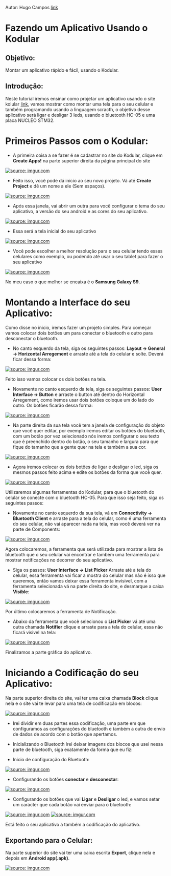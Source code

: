 Autor: Hugo Campos [link](https://github.com/HugocamposL3)

# Fazendo um Aplicativo Usando o Kodular

## Objetivo:

Montar um aplicativo rápido e fácil, usando o Kodular.

## Introdução:

Neste tutorial iremos ensinar como projetar um aplicativo usando o site kolular [link](https://www.kodular.io/), vamos mostrar como montar uma tela para o seu celular e também programando usando a linguagem scracth, o objetivo desse aplicativo será ligar e desligar 3 leds, usando o bluetooth HC-05 e uma placa NUCLEO STM32.

# Primeiros Passos com o Kodular:

- A primeira coisa a se fazer é se cadastrar no site do Kodular, clique em **Create Apps!** na parte superior direita da página principal do site

<a href="https://imgur.com/Q6GzWrk"><img src="https://imgur.com/Q6GzWrk.jpg" title="source: imgur.com" /></a>

- Feito isso, você pode dá inicio ao seu novo projeto. Vá até **Create Project** e dê um nome a ele (Sem espaços).

<a href="https://imgur.com/LirSaGS"><img src="https://imgur.com/LirSaGS.jpg" title="source: imgur.com" /></a>

- Após essa janela, vai abrir um outra para você configurar o tema do seu aplicativo, a versão do seu android e as cores do seu aplicativo.

<a href="https://imgur.com/NWNyBgC"><img src="https://imgur.com/NWNyBgC.jpg" title="source: imgur.com" /></a>

- Essa será a tela inicial do seu aplicativo

<a href="https://imgur.com/N7gh3jX"><img src="https://imgur.com/N7gh3jX.jpg" title="source: imgur.com" /></a>

- Você pode escolher a melhor resolução para o seu celular tendo esses celulares como exemplo, ou podendo até usar o seu tablet para fazer o seu aplicativo

<a href="https://imgur.com/mY5QbyU"><img src="https://imgur.com/mY5QbyU.jpg" title="source: imgur.com" /></a>

No meu caso o que melhor se encaixa é o **Samsung Galaxy S9**.

# Montando a Interface do seu Aplicativo:

Como disse no inicio, iremos fazer um projeto simples. Para começar vamos colocar dois botões um para conectar o bluetooth e outro para desconectar o bluetooth.

- No canto esquerdo da tela, siga os seguintes passos: **Layout -> General -> Horizontal Arregement** e arraste até a tela do celular e solte. Deverá ficar dessa forma:

<a href="https://imgur.com/B4T3UWK"><img src="https://imgur.com/B4T3UWK.jpg" title="source: imgur.com" /></a>

Feito isso vamos colocar os dois botões na tela.

- Novamente no canto esquerdo da tela, siga os seguintes passos: **User Interface -> Button** e arraste o button até dentro do Horizontal Arregement, como iremos usar dois botões coloque um do lado do outro. Os botões ficarão dessa forma:

<a href="https://imgur.com/PEUPaye"><img src="https://imgur.com/PEUPaye.jpg" title="source: imgur.com" /></a>

- Na parte direita da sua tela você tem a janela de configuração do objeto que você quer editar, por exemplo iremos editar os botões do bluetooth, com um botão por vez selecionado nós iremos configurar o seu texto que é preenchido dentro do botão, o seu tamanho e largura para que fique do tamanho que a gente quer na tela e também a sua cor.

<a href="https://imgur.com/FjF6Z3D"><img src="https://imgur.com/FjF6Z3D.jpg" title="source: imgur.com" /></a>

- Agora iremos colocar os dois botões de ligar e desligar o led, siga os mesmos passos feito acima e edite os botões da forma que você quer.

<a href="https://imgur.com/KUE3opf"><img src="https://imgur.com/KUE3opf.jpg" title="source: imgur.com" /></a>

Utilizaremos algumas ferramentas do Kodular, para que o bluetooth do celular se conecte com o bluetooth HC-05. Para que isso seja feito, siga os seguintes passos:

- Novamente no canto esquerdo da sua tela, vá em **Connectivity -> Bluetooth Client** e arraste para a tela do celular, como é uma ferramenta do seu celular, não vai aparecer nada na tela, mas você deverá ver na parte de Components:

<a href="https://imgur.com/e9Nnfvr"><img src="https://imgur.com/e9Nnfvr.jpg" title="source: imgur.com" /></a>

Agora colocaremos, a ferramenta que será utilizada para mostrar a lista de bluetooth que o seu celular vai encontrar e também uma ferramenta para mostrar notificações no decorrer do seu aplicativo.

- Siga os passos: **User Interface -> List Picker** Arraste até a tela do celular, essa ferramenta vai ficar a mostra do celular mas não é isso que queremos, então vamos deixar essa ferramenta invisivel, com a ferramenta selecionada vá na parte direita do site, e desmarque a caixa **Visible**:

<a href="https://imgur.com/uAazAPC"><img src="https://imgur.com/uAazAPC.jpg" title="source: imgur.com" /></a>

Por último colocaremos a ferramenta de Notificação.

- Abaixo da ferramenta que você selecionou o **List Picker** vá até uma outra chamada **Notifier** clique e arraste para a tela do celular, essa não ficará visivel na tela:

<a href="https://imgur.com/xhZ7vet"><img src="https://imgur.com/xhZ7vet.jpg" title="source: imgur.com" /></a>

Finalizamos a parte gráfica do aplicativo.

# Iniciando a Codificação do seu Aplicativo:

Na parte superior direita do site, vai ter uma caixa chamada **Block** clique nela e o site vai te levar para uma tela de codificação em blocos:

<a href="https://imgur.com/dOov6uC"><img src="https://imgur.com/dOov6uC.jpg" title="source: imgur.com" /></a>

- Irei dividir em duas partes essa codificação, uma parte em que configuramos as configurações do bluetooth e também a outra de envio de dados de acordo com o botão que apertamos.

- Inicializando o Bluetooth
Irei deixar imagens dos blocos que usei nessa parte de bluetooth, siga exatamente da forma que eu fiz:

- Inicio de configuração do Bluetooth:

<a href="https://imgur.com/GFDiTJF"><img src="https://imgur.com/GFDiTJF.jpg" title="source: imgur.com" /></a>

- Configurando os botões **conectar** e **desconectar**:

<a href="https://imgur.com/hugme2R"><img src="https://imgur.com/hugme2R.jpg" title="source: imgur.com" /></a>

- Configurando os botões que vai **Ligar** e **Desligar** o led, e vamos setar um carácter que cada botão vai enviar para o bluetooth:

<a href="https://imgur.com/fPWgS4a"><img src="https://imgur.com/fPWgS4a.jpg" title="source: imgur.com" /></a>
<a href="https://imgur.com/6ypdolh"><img src="https://imgur.com/6ypdolh.jpg" title="source: imgur.com" /></a>

Está feito o seu aplicativo a também a codificação do aplicativo.

## Exportando para o Celular:

Na parte superior do site vai ter uma caixa escrita **Export**, clique nela e depois em **Android app(.apk)**.

<a href="https://imgur.com/KQJ87dw"><img src="https://imgur.com/KQJ87dw.jpg" title="source: imgur.com" /></a>




























